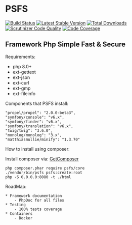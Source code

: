 # PSFS
[![Build Status](https://travis-ci.org/psfs/core.svg?branch=master)](https://travis-ci.org/psfs/core)
[![Latest Stable Version](https://poser.pugx.org/psfs/core/v/stable)](https://packagist.org/packages/psfs/core) 
[![Total Downloads](https://poser.pugx.org/psfs/core/downloads)](https://packagist.org/packages/psfs/core) 
[![Scrutinizer Code Quality](https://scrutinizer-ci.com/g/psfs/core/badges/quality-score.png?b=master)](https://scrutinizer-ci.com/g/psfs/core/?branch=master)
[![Code Coverage](https://scrutinizer-ci.com/g/psfs/core/badges/coverage.png?b=master)](https://scrutinizer-ci.com/g/psfs/core/?branch=master)

## Framework Php Simple Fast & Secure

Requirements:

* php 8.0+
* ext-gettext
* ext-json
* ext-curl
* ext-gmp
* ext-fileinfo

Components that PSFS install:

```
"propel/propel": "2.0.0-beta3",
"symfony/console": "v6.x",
"symfony/finder": "v6.x",
"symfony/translation": "v6.x",
"twig/twig": "3.6.0",
"monolog/monolog": "3.x",
"matthiasmullie/minify": "1.3.70"
```

How to install using composer:

Install composer via: [GetComposer](https://getcomposer.org/download/)
   
```
php composer.phar require psfs/core
./vendor/bin/psfs psfs:create:root
php -S 0.0.0.0:8080 -t ./html
```

RoadMap:

    * Framework documentation
        - PhpDoc for all files
    * Testing
        - 100% tests coverage
    * Containers
        - Docker

